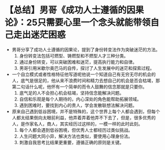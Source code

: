 # 【总结】男哥《成功人士遵循的因果论》：25只需要心里一个念头就能带领自己走出迷茫困惑

-   男哥分享了成功人士遵循的因果论，提到了身份转变法作为突破迷茫的方法。
    1.  身份转变法包括可燃型、铸燃型和不燃型人才三种分类。
    2.  通过身份转变，可以突破困难和迷茫，提高执行能力和自律。
    3.  男哥引用米歇尔奥巴马的自传，探讨了人生发展中的迷茫和探索过程。
-   一个自立模式或者性格特征他写道呢他说一个知道自己有无穷无尽的机会的人，底气是很足的，他从来不浪费时间和精力去想自己的机会是否会枯竭，那第二句话什么呢，他怀有一个简单的而令人鼓舞的信念那就是只要你。
    1.  底气足的人不会担心机会枯竭，坚持信念能解决问题。
    2.  自信和乐观是每个人期待的，内心深处的角色能帮助拓展领域。
    3.  遇到困难时，要找到内心的贵人，学会发散联想法解决问题。
-   原来自己遇到低谷困境，并不是特殊的，这个世界上每个人都会遇到，但每个人都太结果倒向太眼前利益，他弄着弄着他弄不下去了，但是，很多优秀的人，是作家名人，商人，其实经历过这样的，一模一样的此时此刻。
    1.  每个人都会遇到低谷困境，但优秀人士都经历过类似挑战。
    2.  人生问题大同小异，解决方法也类似，要使用心理身份法。
    3.  刺激自我思考比结果更重要，遵循正确的原则是关键。